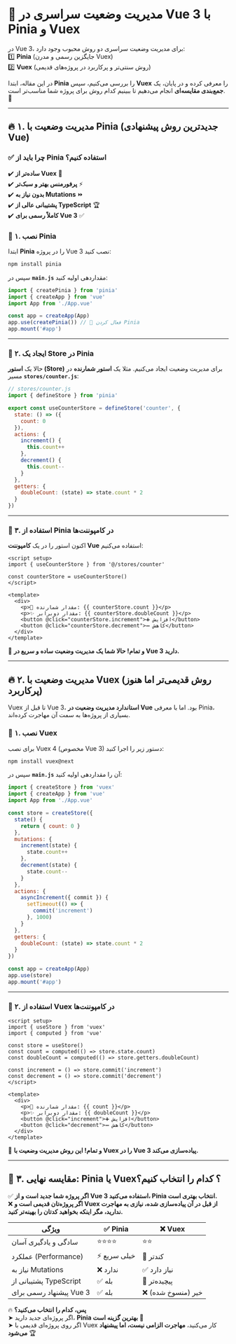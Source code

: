 # 🚀 مدیریت وضعیت سراسری در Vue 3 با **Pinia** و **Vuex**  

در Vue 3، برای مدیریت وضعیت سراسری دو روش محبوب وجود دارد:  
1️⃣ **Pinia** (جایگزین رسمی و مدرن Vuex)  
2️⃣ **Vuex** (روش سنتی‌تر و پرکاربرد در پروژه‌های قدیمی)  

در این مقاله، ابتدا **Pinia** را بررسی می‌کنیم، سپس **Vuex** را معرفی کرده و در پایان، یک **جمع‌بندی مقایسه‌ای** انجام می‌دهیم تا ببینیم کدام روش برای پروژه شما مناسب‌تر است. 🎯  

---

## 🔥 **۱. مدیریت وضعیت با Pinia (جدیدترین روش پیشنهادی Vue)**  

### ✅ **چرا باید از Pinia استفاده کنیم؟**  

✔️ **ساده‌تر از Vuex** 🎯  
✔️ **پرفورمنس بهتر و سبک‌تر** ⚡  
✔️ **بدون نیاز به Mutations** ⏩  
✔️ **پشتیبانی عالی از TypeScript** 🏆  
✔️ **کاملاً رسمی برای Vue 3** ✅  

### 📌 **۱. نصب Pinia**  
ابتدا **Pinia** را در پروژه Vue 3 نصب کنید:  

```sh
npm install pinia
```

سپس در **`main.js`** مقداردهی اولیه کنید:  

```js
import { createPinia } from 'pinia'
import { createApp } from 'vue'
import App from './App.vue'

const app = createApp(App)
app.use(createPinia()) // 📌 فعال کردن Pinia
app.mount('#app')
```

---

### 📌 **۲. ایجاد یک Store در Pinia**  
حالا یک **استور (Store)** برای مدیریت وضعیت ایجاد می‌کنیم. مثلا یک **استور شمارنده** در مسیر **`stores/counter.js`**:

```js
// stores/counter.js
import { defineStore } from 'pinia'

export const useCounterStore = defineStore('counter', {
  state: () => ({
    count: 0
  }),
  actions: {
    increment() {
      this.count++
    },
    decrement() {
      this.count--
    }
  },
  getters: {
    doubleCount: (state) => state.count * 2
  }
})
```

---

### 📌 **۳. استفاده از Pinia در کامپوننت‌ها**  
اکنون استور را در یک **کامپوننت Vue** استفاده می‌کنیم:

```vue
<script setup>
import { useCounterStore } from '@/stores/counter'

const counterStore = useCounterStore()
</script>

<template>
  <div>
    <p>🔢 مقدار شمارنده: {{ counterStore.count }}</p>
    <p>✨ مقدار دوبرابر: {{ counterStore.doubleCount }}</p>
    <button @click="counterStore.increment">➕ افزایش</button>
    <button @click="counterStore.decrement">➖ کاهش</button>
  </div>
</template>
```

🚀 **و تمام! حالا شما یک مدیریت وضعیت ساده و سریع در Vue 3 دارید.**  

---

## 🔥 **۲. مدیریت وضعیت با Vuex (روش قدیمی‌تر اما هنوز پرکاربرد)**  

Vuex تا قبل از Vue 3، **استاندارد مدیریت وضعیت در Vue** بود. اما با معرفی Pinia، بسیاری از پروژه‌ها به سمت آن مهاجرت کرده‌اند.  

### 📌 **۱. نصب Vuex**  
برای نصب Vuex 4 (مخصوص Vue 3) دستور زیر را اجرا کنید:  

```sh
npm install vuex@next
```

سپس در **`main.js`** آن را مقداردهی اولیه کنید:

```js
import { createStore } from 'vuex'
import { createApp } from 'vue'
import App from './App.vue'

const store = createStore({
  state() {
    return { count: 0 }
  },
  mutations: {
    increment(state) {
      state.count++
    },
    decrement(state) {
      state.count--
    }
  },
  actions: {
    asyncIncrement({ commit }) {
      setTimeout(() => {
        commit('increment')
      }, 1000)
    }
  },
  getters: {
    doubleCount: (state) => state.count * 2
  }
})

const app = createApp(App)
app.use(store)
app.mount('#app')
```

---

### 📌 **۲. استفاده از Vuex در کامپوننت‌ها**  

```vue
<script setup>
import { useStore } from 'vuex'
import { computed } from 'vue'

const store = useStore()
const count = computed(() => store.state.count)
const doubleCount = computed(() => store.getters.doubleCount)

const increment = () => store.commit('increment')
const decrement = () => store.commit('decrement')
</script>

<template>
  <div>
    <p>🔢 مقدار شمارنده: {{ count }}</p>
    <p>✨ مقدار دوبرابر: {{ doubleCount }}</p>
    <button @click="increment">➕ افزایش</button>
    <button @click="decrement">➖ کاهش</button>
  </div>
</template>
```

🚀 **و تمام! این روش مدیریت وضعیت با Vuex را در Vue 3 پیاده‌سازی می‌کند.**  

---

## 🎯 **۳. مقایسه نهایی: Pinia یا Vuex؟ کدام را انتخاب کنیم؟**  

✅ **اگر پروژه شما جدید است و از Vue 3 استفاده می‌کنید، Pinia انتخاب بهتری است.**  
❌ **اگر پروژه‌تان قدیمی است و Vuex از قبل در آن پیاده‌سازی شده، نیازی به مهاجرت ندارید، مگر اینکه بخواهید کدتان را بهینه‌تر کنید.**  

| ویژگی       | ✅ **Pinia** | ❌ **Vuex** |
|------------|------------|------------|
| سادگی و یادگیری آسان | ⭐⭐⭐⭐ | ⭐⭐ |
| عملکرد (Performance) | ⚡ خیلی سریع | 🐢 کندتر |
| نیاز به Mutations | ❌ ندارد | ✅ نیاز دارد |
| پشتیبانی از TypeScript | ✅ بله | 🚫 پیچیده‌تر |
| پیشنهاد رسمی برای Vue 3 | ✅ بله | ❌ خیر (منسوخ شده) |

🔥 **پس، کدام را انتخاب می‌کنید؟**  
➤ اگر پروژه‌ای جدید دارید، **Pinia بهترین گزینه است** 🎯  
➤ اگر روی پروژه‌ای قدیمی با Vuex کار می‌کنید، **مهاجرت الزامی نیست، اما پیشنهاد می‌شود** 🏆  
